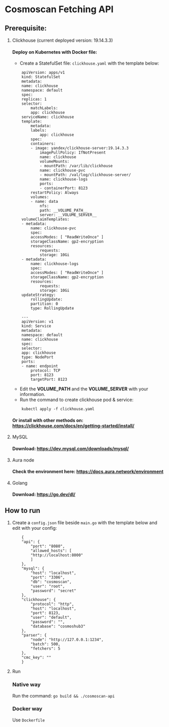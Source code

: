 # Cosmoscan Fetching API

## Prerequisite:

1. Clickhouse (current deployed version: 19.14.3.3)

    #### Deploy on Kubernetes with Docker file:

    - Create a StatefulSet file: `clickhouse.yaml` with the template below:

    ```
        apiVersion: apps/v1
        kind: StatefulSet
        metadata:
        name: clickhouse
        namespace: default
        spec:
        replicas: 1
        selector:
            matchLabels:
            app: clickhouse
        serviceName: clickhouse
        template:
            metadata:
            labels:
                app: clickhouse
            spec:
            containers:
            - image: yandex/clickhouse-server:19.14.3.3
                imagePullPolicy: IfNotPresent
                name: clickhouse
                volumeMounts:
                - mountPath: /var/lib/clickhouse
                name: clickhouse-pvc
                - mountPath: /val/log/clickhouse-server/
                name: clickhouse-logs
                ports:
                - containerPort: 8123
            restartPolicy: Always
            volumes:
            - name: data
                nfs:
                path: __VOLUME_PATH__
                server: __VOLUME_SERVER__
        volumeClaimTemplates:
        - metadata:
            name: clickhouse-pvc
            spec:
            accessModes: [ "ReadWriteOnce" ]
            storageClassName: gp2-encryption
            resources:
                requests:
                storage: 10Gi
        - metadata:
            name: clickhouse-logs
            spec:
            accessModes: [ "ReadWriteOnce" ]
            storageClassName: gp2-encryption
            resources:
                requests:
                storage: 10Gi
        updateStrategy:
            rollingUpdate:
            partition: 0
            type: RollingUpdate

        ---
        apiVersion: v1
        kind: Service
        metadata:
        namespace: default
        name: clickhouse
        spec:
        selector:
        app: clickhouse
        type: NodePort
        ports:
        - name: endpoint
            protocol: TCP
            port: 8123
            targetPort: 8123
    ```

    - Edit the __VOLUME_PATH__ and the __VOLUME_SERVER__ with your information.
    - Run the command to create clickhouse pod & service:
    ```
        kubectl apply -f clickhouse.yaml
    ```

    #### Or install with other methods on: https://clickhouse.com/docs/en/getting-started/install/

2. MySQL

    #### Download: https://dev.mysql.com/downloads/mysql/

3. Aura node

    #### Check the environment here: https://docs.aura.network/environment

4. Golang

    #### Download: https://go.dev/dl/

## How to run

1. Create a `config.json` file beside `main.go` with the template below and edit with your config:
    ```
        {
        "api": {
            "port": "8080",
            "allowed_hosts": [
            "http://localhost:8000"
            ]
        },
        "mysql": {
            "host": "localhost",
            "port": "3306",
            "db": "cosmoscan",
            "user": "root",
            "password": "secret"
        },
        "clickhouse": {
            "protocol": "http",
            "host": "localhost",
            "port": 8123,
            "user": "default",
            "password": "",
            "database": "cosmoshub3"
        },
        "parser": {
            "node": "http://127.0.0.1:1234",
            "batch": 500,
            "fetchers": 5
        },
        "cmc_key": ""
        }
    ```
2. Run

    ### Native way
    
    Run the command: ```go build && ./cosmoscan-api```

    ### Docker way

    Use `Dockerfile`